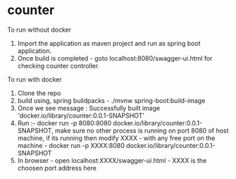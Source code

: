 # counter

To run without docker 
1. Import the application as maven project and run as spring boot application.
2. Once build is completed - goto localhost:8080/swagger-ui.html for checking counter controller.

To run with docker 
1. Clone the repo 
2. build using, spring buildpacks - ./mvnw spring-boot:build-image
3. Once we see message : Successfully built image 'docker.io/library/counter:0.0.1-SNAPSHOT'
4. Run :- docker run -p 8080:8080 docker.io/library/counter:0.0.1-SNAPSHOT, make sure no other process is running on port 8080 of host machine, 
   if its running then modify XXXX - with any free port on the machine - docker run -p XXXX:8080 docker.io/library/counter:0.0.1-SNAPSHOT
5. In browser - open localhost:XXXX/swagger-ui.html - XXXX is the choosen port address here
